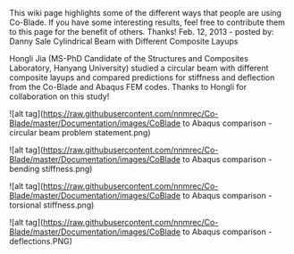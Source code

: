This wiki page highlights some of the different ways that people are using Co-Blade. If you have some interesting results, feel free to contribute them to this page for the benefit of others. Thanks!
Feb. 12, 2013 - posted by: Danny Sale
Cylindrical Beam with Different Composite Layups

Hongli Jia (MS-PhD Candidate of the Structures and Composites Laboratory, Hanyang University) studied a circular beam with different composite layups and compared predictions for stiffness and deflection from the Co-Blade and Abaqus FEM codes. Thanks to Hongli for collaboration on this study!

![alt tag](https://raw.githubusercontent.com/nnmrec/Co-Blade/master/Documentation/images/CoBlade to Abaqus comparison - circular beam problem statement.png)

![alt tag](https://raw.githubusercontent.com/nnmrec/Co-Blade/master/Documentation/images/CoBlade to Abaqus comparison - bending stiffness.png)

![alt tag](https://raw.githubusercontent.com/nnmrec/Co-Blade/master/Documentation/images/CoBlade to Abaqus comparison - torsional stiffness.png)

![alt tag](https://raw.githubusercontent.com/nnmrec/Co-Blade/master/Documentation/images/CoBlade to Abaqus comparison - deflections.PNG)
